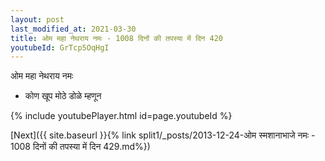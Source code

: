 ```yaml
---
layout: post
last_modified_at: 2021-03-30
title: ओम महा नेथराय नमः - 1008 दिनों की तपस्या में दिन 420
youtubeId: GrTcp5OqHgI
---
```

 
 
 ओम महा नेथराय नमः  
 
 -  कोण खूप मोठे डोळे म्हणून 
 
  
 
  
 
 
 
 
 
 


{% include youtubePlayer.html id=page.youtubeId %}
 
[Next]({{ site.baseurl }}{% link  split1/_posts/2013-12-24-ओम स्मशानाभाजे नमः - 1008 दिनों की तपस्या में दिन 429.md%})
 
